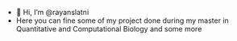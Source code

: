 - 👋 Hi, I’m @rayanslatni
- Here you can fine some of my project done during my master in Quantitative and Computational Biology and some more

<!---
rayanslatni/rayanslatni is a ✨ special ✨ repository because its `README.md` (this file) appears on your GitHub profile.
You can click the Preview link to take a look at your changes.
--->

